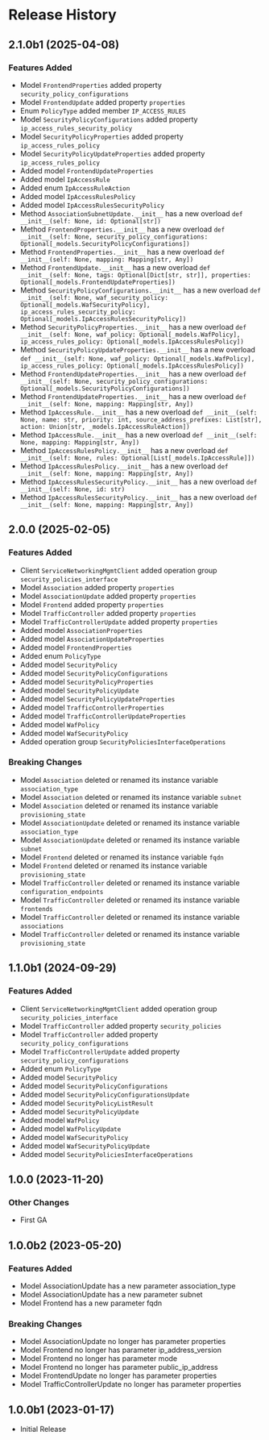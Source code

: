 # Release History

## 2.1.0b1 (2025-04-08)

### Features Added

  - Model `FrontendProperties` added property `security_policy_configurations`
  - Model `FrontendUpdate` added property `properties`
  - Enum `PolicyType` added member `IP_ACCESS_RULES`
  - Model `SecurityPolicyConfigurations` added property `ip_access_rules_security_policy`
  - Model `SecurityPolicyProperties` added property `ip_access_rules_policy`
  - Model `SecurityPolicyUpdateProperties` added property `ip_access_rules_policy`
  - Added model `FrontendUpdateProperties`
  - Added model `IpAccessRule`
  - Added enum `IpAccessRuleAction`
  - Added model `IpAccessRulesPolicy`
  - Added model `IpAccessRulesSecurityPolicy`
  - Method `AssociationSubnetUpdate.__init__` has a new overload `def __init__(self: None, id: Optional[str])`
  - Method `FrontendProperties.__init__` has a new overload `def __init__(self: None, security_policy_configurations: Optional[_models.SecurityPolicyConfigurations])`
  - Method `FrontendProperties.__init__` has a new overload `def __init__(self: None, mapping: Mapping[str, Any])`
  - Method `FrontendUpdate.__init__` has a new overload `def __init__(self: None, tags: Optional[Dict[str, str]], properties: Optional[_models.FrontendUpdateProperties])`
  - Method `SecurityPolicyConfigurations.__init__` has a new overload `def __init__(self: None, waf_security_policy: Optional[_models.WafSecurityPolicy], ip_access_rules_security_policy: Optional[_models.IpAccessRulesSecurityPolicy])`
  - Method `SecurityPolicyProperties.__init__` has a new overload `def __init__(self: None, waf_policy: Optional[_models.WafPolicy], ip_access_rules_policy: Optional[_models.IpAccessRulesPolicy])`
  - Method `SecurityPolicyUpdateProperties.__init__` has a new overload `def __init__(self: None, waf_policy: Optional[_models.WafPolicy], ip_access_rules_policy: Optional[_models.IpAccessRulesPolicy])`
  - Method `FrontendUpdateProperties.__init__` has a new overload `def __init__(self: None, security_policy_configurations: Optional[_models.SecurityPolicyConfigurations])`
  - Method `FrontendUpdateProperties.__init__` has a new overload `def __init__(self: None, mapping: Mapping[str, Any])`
  - Method `IpAccessRule.__init__` has a new overload `def __init__(self: None, name: str, priority: int, source_address_prefixes: List[str], action: Union[str, _models.IpAccessRuleAction])`
  - Method `IpAccessRule.__init__` has a new overload `def __init__(self: None, mapping: Mapping[str, Any])`
  - Method `IpAccessRulesPolicy.__init__` has a new overload `def __init__(self: None, rules: Optional[List[_models.IpAccessRule]])`
  - Method `IpAccessRulesPolicy.__init__` has a new overload `def __init__(self: None, mapping: Mapping[str, Any])`
  - Method `IpAccessRulesSecurityPolicy.__init__` has a new overload `def __init__(self: None, id: str)`
  - Method `IpAccessRulesSecurityPolicy.__init__` has a new overload `def __init__(self: None, mapping: Mapping[str, Any])`

## 2.0.0 (2025-02-05)

### Features Added

  - Client `ServiceNetworkingMgmtClient` added operation group `security_policies_interface`
  - Model `Association` added property `properties`
  - Model `AssociationUpdate` added property `properties`
  - Model `Frontend` added property `properties`
  - Model `TrafficController` added property `properties`
  - Model `TrafficControllerUpdate` added property `properties`
  - Added model `AssociationProperties`
  - Added model `AssociationUpdateProperties`
  - Added model `FrontendProperties`
  - Added enum `PolicyType`
  - Added model `SecurityPolicy`
  - Added model `SecurityPolicyConfigurations`
  - Added model `SecurityPolicyProperties`
  - Added model `SecurityPolicyUpdate`
  - Added model `SecurityPolicyUpdateProperties`
  - Added model `TrafficControllerProperties`
  - Added model `TrafficControllerUpdateProperties`
  - Added model `WafPolicy`
  - Added model `WafSecurityPolicy`
  - Added operation group `SecurityPoliciesInterfaceOperations`
  
### Breaking Changes

  - Model `Association` deleted or renamed its instance variable `association_type`
  - Model `Association` deleted or renamed its instance variable `subnet`
  - Model `Association` deleted or renamed its instance variable `provisioning_state`
  - Model `AssociationUpdate` deleted or renamed its instance variable `association_type`
  - Model `AssociationUpdate` deleted or renamed its instance variable `subnet`
  - Model `Frontend` deleted or renamed its instance variable `fqdn`
  - Model `Frontend` deleted or renamed its instance variable `provisioning_state`
  - Model `TrafficController` deleted or renamed its instance variable `configuration_endpoints`
  - Model `TrafficController` deleted or renamed its instance variable `frontends`
  - Model `TrafficController` deleted or renamed its instance variable `associations`
  - Model `TrafficController` deleted or renamed its instance variable `provisioning_state`

## 1.1.0b1 (2024-09-29)

### Features Added

  - Client `ServiceNetworkingMgmtClient` added operation group `security_policies_interface`
  - Model `TrafficController` added property `security_policies`
  - Model `TrafficController` added property `security_policy_configurations`
  - Model `TrafficControllerUpdate` added property `security_policy_configurations`
  - Added enum `PolicyType`
  - Added model `SecurityPolicy`
  - Added model `SecurityPolicyConfigurations`
  - Added model `SecurityPolicyConfigurationsUpdate`
  - Added model `SecurityPolicyListResult`
  - Added model `SecurityPolicyUpdate`
  - Added model `WafPolicy`
  - Added model `WafPolicyUpdate`
  - Added model `WafSecurityPolicy`
  - Added model `WafSecurityPolicyUpdate`
  - Added model `SecurityPoliciesInterfaceOperations`

## 1.0.0 (2023-11-20)

### Other Changes

  - First GA

## 1.0.0b2 (2023-05-20)

### Features Added

  - Model AssociationUpdate has a new parameter association_type
  - Model AssociationUpdate has a new parameter subnet
  - Model Frontend has a new parameter fqdn

### Breaking Changes

  - Model AssociationUpdate no longer has parameter properties
  - Model Frontend no longer has parameter ip_address_version
  - Model Frontend no longer has parameter mode
  - Model Frontend no longer has parameter public_ip_address
  - Model FrontendUpdate no longer has parameter properties
  - Model TrafficControllerUpdate no longer has parameter properties

## 1.0.0b1 (2023-01-17)

* Initial Release
